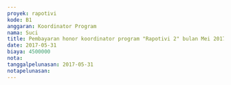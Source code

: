 ```yaml
---
proyek: rapotivi
kode: B1
anggaran: Koordinator Program
nama: Suci
title: Pembayaran honor koordinator program "Rapotivi 2" bulan Mei 2017
date: 2017-05-31
biaya: 4500000
nota:
tanggalpelunasan: 2017-05-31
notapelunasan:
---
```

